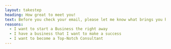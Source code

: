 ```yaml
---
layout: takestep
heading: How great to meet you!
text: Before you check your email, please let me know what brings you here?
reasons:
  - I want to start a Business the right away
  - I have a business that I want to make a success
  - I want to become a Top-Notch Consultant
---
```

